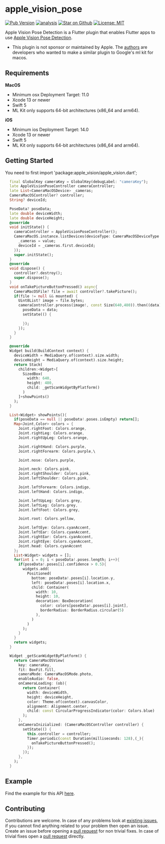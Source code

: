 # apple\_vision\_pose

[![Pub Version](https://img.shields.io/pub/v/apple_vision_pose)](https://pub.dev/packages/apple_vision_pose)
[![analysis](https://github.com/Knightro63/apple_vision/actions/workflows/flutter.yml/badge.svg)](https://github.com/Knightro63/apple_vision/actions/)
[![Star on Github](https://img.shields.io/github/stars/Knightro63/apple_vision.svg?style=flat&logo=github&colorB=deeppink&label=stars)](https://github.com/Knightro63/apple_vision)
[![License: MIT](https://img.shields.io/badge/license-MIT-purple.svg)](https://opensource.org/licenses/MIT)

Apple Vision Pose Detection is a Flutter plugin that enables Flutter apps to use [Apple Vision Pose Detection](https://developer.apple.com/documentation/vision/detecting_human_body_poses_in_images).

- This plugin is not sponsor or maintained by Apple. The [authors](https://github.com/Knightro63/apple_vision/blob/main/AUTHORS) are developers who wanted to make a similar plugin to Google's ml kit for macos.

## Requirements

**MacOS**
 - Minimum osx Deployment Target: 11.0
 - Xcode 13 or newer
 - Swift 5
 - ML Kit only supports 64-bit architectures (x86_64 and arm64).

**iOS**
 - Minimum ios Deployment Target: 14.0
 - Xcode 13 or newer
 - Swift 5
 - ML Kit only supports 64-bit architectures (x86_64 and arm64).

## Getting Started

You need to first import 'package:apple_vision/apple_vision.dart';

```dart
  final GlobalKey cameraKey = GlobalKey(debugLabel: "cameraKey");
  late AppleVisionPoseController cameraController;
  late List<CameraMacOSDevice> _cameras;
  CameraMacOSController? controller;
  String? deviceId;

  PoseData? poseData;
  late double deviceWidth;
  late double deviceHeight;
  @override
  void initState() {
    cameraController = AppleVisionPoseController();
    CameraMacOS.instance.listDevices(deviceType: CameraMacOSDeviceType.video).then((value){
      _cameras = value;
      deviceId = _cameras.first.deviceId;
    });
    super.initState();
  }
  @override
  void dispose() {
    controller?.destroy();
    super.dispose();
  }
  void onTakePictureButtonPressed() async{
    CameraMacOSFile? file = await controller?.takePicture();
    if(file != null && mounted) {
      Uint8List? image = file.bytes;
      cameraController.process(image!, const Size(640,480)).then((data){
        poseData = data;
        setState(() {
          
        });
      });
    }
  }

  @override
  Widget build(BuildContext context) {
    deviceWidth = MediaQuery.of(context).size.width;
    deviceHeight = MediaQuery.of(context).size.height;
    return Stack(
      children:<Widget>[
        SizedBox(
          width: 640, 
          height: 480, 
          child: _getScanWidgetByPlatform()
        )
      ]+showPoints()
    );
  }

  List<Widget> showPoints(){
    if(poseData == null || poseData!.poses.isEmpty) return[];
    Map<Joint,Color> colors = {
      Joint.rightFoot: Colors.orange,
      Joint.rightLeg: Colors.orange,
      Joint.rightUpLeg: Colors.orange,

      Joint.rightHand: Colors.purple,
      Joint.rightForearm: Colors.purple,\

      Joint.nose: Colors.purple,

      Joint.neck: Colors.pink,
      Joint.rightShoulder: Colors.pink,
      Joint.leftShoulder: Colors.pink,

      Joint.leftForearm: Colors.indigo,
      Joint.leftHand: Colors.indigo,

      Joint.leftUpLeg: Colors.grey,
      Joint.leftLeg: Colors.grey,
      Joint.leftFoot: Colors.grey,

      Joint.root: Colors.yellow,

      Joint.leftEye: Colors.cyanAccent,
      Joint.leftEar: Colors.cyanAccent,
      Joint.rightEar: Colors.cyanAccent,
      Joint.rightEye: Colors.cyanAccent,
      Joint.head: Colors.cyanAccent
    };
    List<Widget> widgets = [];
    for(int i = 0; i < poseData!.poses.length; i++){
      if(poseData!.poses[i].confidence > 0.5){
        widgets.add(
          Positioned(
            bottom: poseData!.poses[i].location.y,
            left: poseData!.poses[i].location.x,
            child: Container(
              width: 10,
              height: 10,
              decoration: BoxDecoration(
                color: colors[poseData!.poses[i].joint],
                borderRadius: BorderRadius.circular(5)
              ),
            )
          )
        );
      }
    }
    return widgets;
  }

  Widget _getScanWidgetByPlatform() {
    return CameraMacOSView(
      key: cameraKey,
      fit: BoxFit.fill,
      cameraMode: CameraMacOSMode.photo,
      enableAudio: false,
      onCameraLoading: (ob){
        return Container(
          width: deviceWidth,
          height: deviceHeight,
          color: Theme.of(context).canvasColor,
          alignment: Alignment.center,
          child: const CircularProgressIndicator(color: Colors.blue)
        );
      },
      onCameraInizialized: (CameraMacOSController controller) {
        setState(() {
          this.controller = controller;
          Timer.periodic(const Duration(milliseconds: 128),(_){
            onTakePictureButtonPressed();
          });
        });
      },
    );
  }
```

## Example

Find the example for this API [here](https://github.com/Knightro63/apple_vision/tree/main/packages/apple_vision_pose/example/lib/main.dart).

## Contributing

Contributions are welcome.
In case of any problems look at [existing issues](https://github.com/Knightro63/apple_vision/issues), if you cannot find anything related to your problem then open an issue.
Create an issue before opening a [pull request](https://github.com/Knightro63/apple_vision/pulls) for non trivial fixes.
In case of trivial fixes open a [pull request](https://github.com/Knightro63/apple_vision/pulls) directly.
